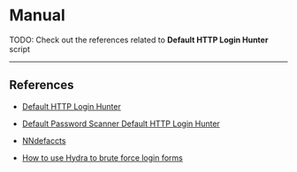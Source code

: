 # Manual

TODO: Check out the references related to **Default HTTP Login Hunter** script

---
## References

- [Default HTTP Login Hunter](https://github.com/InfosecMatter/default-http-login-hunter)

- [Default Password Scanner Default HTTP Login Hunter](https://www.infosecmatter.com/default-password-scanner-default-http-login-hunter-sh/)

- [NNdefaccts](https://github.com/nnposter/nndefaccts)

- [How to use Hydra to brute force login forms](https://www.manrajbansal.com/post/how-to-use-hydra-to-brute-force-login-forms)
